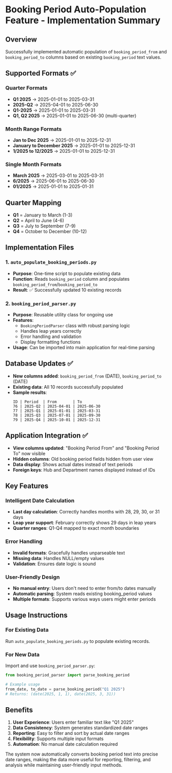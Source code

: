 # Booking Period Auto-Population Feature - Implementation Summary

## Overview
Successfully implemented automatic population of `booking_period_from` and `booking_period_to` columns based on existing `booking_period` text values.

## Supported Formats ✅

### Quarter Formats
- **Q1 2025** → 2025-01-01 to 2025-03-31
- **2025-Q2** → 2025-04-01 to 2025-06-30  
- **Q1-2025** → 2025-01-01 to 2025-03-31
- **Q1, Q2 2025** → 2025-01-01 to 2025-06-30 (multi-quarter)

### Month Range Formats
- **Jan to Dec 2025** → 2025-01-01 to 2025-12-31
- **January to December 2025** → 2025-01-01 to 2025-12-31
- **1/2025 to 12/2025** → 2025-01-01 to 2025-12-31

### Single Month Formats
- **March 2025** → 2025-03-01 to 2025-03-31
- **6/2025** → 2025-06-01 to 2025-06-30
- **01/2025** → 2025-01-01 to 2025-01-31

## Quarter Mapping
- **Q1** = January to March (1-3)
- **Q2** = April to June (4-6)
- **Q3** = July to September (7-9)
- **Q4** = October to December (10-12)

## Implementation Files

### 1. `auto_populate_booking_periods.py`
- **Purpose**: One-time script to populate existing data
- **Function**: Reads `booking_period` column and populates `booking_period_from`/`booking_period_to`
- **Result**: ✅ Successfully updated 10 existing records

### 2. `booking_period_parser.py`
- **Purpose**: Reusable utility class for ongoing use
- **Features**: 
  - `BookingPeriodParser` class with robust parsing logic
  - Handles leap years correctly
  - Error handling and validation
  - Display formatting functions
- **Usage**: Can be imported into main application for real-time parsing

## Database Updates ✅
- **New columns added**: `booking_period_from` (DATE), `booking_period_to` (DATE)
- **Existing data**: All 10 records successfully populated
- **Sample results**:
  ```
  ID | Period  | From       | To
  76 | 2025-Q2 | 2025-04-01 | 2025-06-30
  77 | 2025-Q1 | 2025-01-01 | 2025-03-31
  78 | 2025-Q3 | 2025-07-01 | 2025-09-30
  79 | 2025-Q4 | 2025-10-01 | 2025-12-31
  ```

## Application Integration ✅
- **View columns updated**: "Booking Period From" and "Booking Period To" now visible
- **Hidden columns**: Old booking period fields hidden from user view
- **Data display**: Shows actual dates instead of text periods
- **Foreign keys**: Hub and Department names displayed instead of IDs

## Key Features

### Intelligent Date Calculation
- **Last day calculation**: Correctly handles months with 28, 29, 30, or 31 days
- **Leap year support**: February correctly shows 29 days in leap years
- **Quarter ranges**: Q1-Q4 mapped to exact month boundaries

### Error Handling
- **Invalid formats**: Gracefully handles unparseable text
- **Missing data**: Handles NULL/empty values
- **Validation**: Ensures date logic is sound

### User-Friendly Design
- **No manual entry**: Users don't need to enter from/to dates manually
- **Automatic parsing**: System reads existing booking_period values
- **Multiple formats**: Supports various ways users might enter periods

## Usage Instructions

### For Existing Data
Run `auto_populate_booking_periods.py` to populate existing records.

### For New Data
Import and use `booking_period_parser.py`:
```python
from booking_period_parser import parse_booking_period

# Example usage
from_date, to_date = parse_booking_period("Q1 2025")
# Returns: (date(2025, 1, 1), date(2025, 3, 31))
```

## Benefits
1. **User Experience**: Users enter familiar text like "Q1 2025"
2. **Data Consistency**: System generates standardized date ranges
3. **Reporting**: Easy to filter and sort by actual date ranges
4. **Flexibility**: Supports multiple input formats
5. **Automation**: No manual date calculation required

The system now automatically converts booking period text into precise date ranges, making the data more useful for reporting, filtering, and analysis while maintaining user-friendly input methods.
